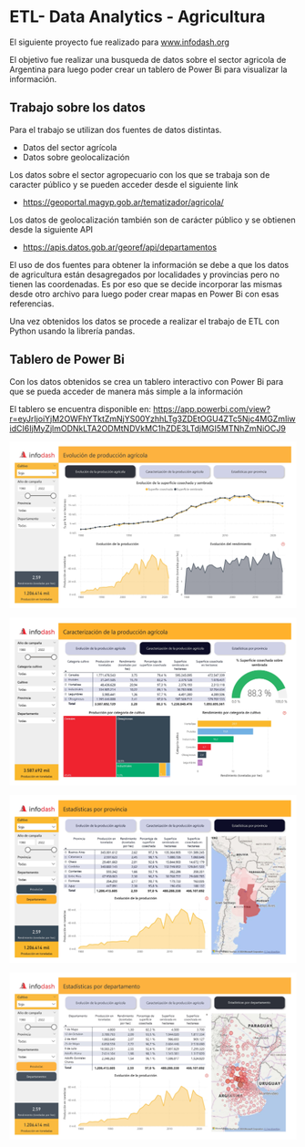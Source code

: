 # ETL- Data Analytics - Agricultura

El siguiente proyecto fue realizado para www.infodash.org

El objetivo fue realizar una busqueda de datos sobre el sector agricola de Argentina para luego poder crear un tablero de Power Bi para visualizar la información.

## Trabajo sobre los datos
Para el trabajo se utilizan dos fuentes de datos distintas.
  - Datos del sector agrícola
  - Datos sobre geolocalización

Los datos sobre el sector agropecuario con los que se trabaja son de caracter público y se pueden acceder desde el siguiente link 
- https://geoportal.magyp.gob.ar/tematizador/agricola/

Los datos de geolocalización también son de carácter público y se obtienen desde la siguiente API
- https://apis.datos.gob.ar/georef/api/departamentos

El uso de dos fuentes para obtener la información se debe a que los datos de agricultura están desagregados por localidades y provincias pero no tienen las coordenadas. Es por eso que se decide incorporar las mismas desde otro archivo para luego poder crear mapas en Power Bi con esas referencias.

Una vez obtenidos los datos se procede a realizar el trabajo de ETL con Python usando la librería pandas.

## Tablero de Power Bi

Con los datos obtenidos se crea un tablero interactivo con Power Bi para que se pueda acceder de manera más simple a la información

El tablero se encuentra disponible en: https://app.powerbi.com/view?r=eyJrIjoiYjM2OWFhYTktZmNjYS00YzhhLTg3ZDEtOGU4ZTc5Njc4MGZmIiwidCI6IjMyZjlmODNkLTA2ODMtNDVkMC1hZDE3LTdjMGI5MTNhZmNiOCJ9

![img_01](/src/estimacionesagricolas_01.jpg)

![img_02](/src/estimacionesagricolas_02.jpg)

![img_03](/src/estimacionesagricolas_03.jpg)

![img_04](/src/estimacionesAgricolas_04.jpg)
